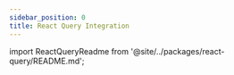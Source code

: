 ```yaml
---
sidebar_position: 0
title: React Query Integration
---
```


import ReactQueryReadme from '@site/../packages/react-query/README.md';

<ReactQueryReadme />
